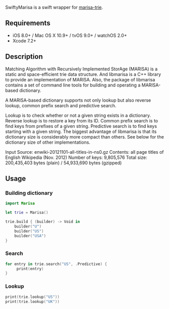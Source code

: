 SwiftyMarisa is a swift wrapper for [marisa-trie](https://marisa-trie.googlecode.com/).

## Requirements

- iOS 8.0+ / Mac OS X 10.9+ / tvOS 9.0+ / watchOS 2.0+
- Xcode 7.2+

## Description

Matching Algorithm with Recursively Implemented StorAge (MARISA) is a static and space-efficient trie data structure. And libmarisa is a C++ library to provide an implementation of MARISA. Also, the package of libmarisa contains a set of command line tools for building and operating a MARISA-based dictionary.

A MARISA-based dictionary supports not only lookup but also reverse lookup, common prefix search and predictive search.

Lookup is to check whether or not a given string exists in a dictionary.
Reverse lookup is to restore a key from its ID.
Common prefix search is to find keys from prefixes of a given string.
Predictive search is to find keys starting with a given string.
The biggest advantage of libmarisa is that its dictionary size is considerably more compact than others. See below for the dictionary size of other implementations.

Input
Source: enwiki-20121101-all-titles-in-ns0.gz
Contents: all page titles of English Wikipedia (Nov. 2012)
Number of keys: 9,805,576
Total size: 200,435,403 bytes (plain) / 54,933,690 bytes (gzipped)

## Usage

### Building dictionary

```swift
import Marisa

let trie = Marisa()

trie.build { (builder) -> Void in
    builder("U")
    builder("US")
    builder("USA")
}
```

### Search

```swift
for entry in trie.search("US", .Predictive) {
     print(entry)
}
```

### Lookup

```swift
print(trie.lookup("US"))
print(trie.lookup("UK"))
```

